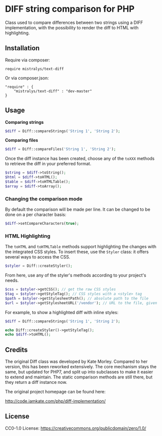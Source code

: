 # DIFF string comparison for PHP

Class used to compare differences between two strings using a DIFF implementation, with the possibility to render the diff to HTML with highlighting.

## Installation

Require via composer:

```
require mistralys/text-diff
```

Or via composer.json:

```
"require" : {
    "mistralys/text-diff" : "dev-master"
}
```

## Usage

**Comparing strings**

```php
$diff = Diff::compareStrings('String 1', 'String 2');
```

**Comparing files**

```php
$diff = Diff::compareFiles('String 1', 'String 2');
```

Once the diff instance has been created, choose any of the `toXXX` methods to retrieve the diff in your preferred format.

```php
$string = $diff->toString();
$html = $diff->toHTML();
$table = $diff->toHTMLTable();
$array = $diff->toArray();
```

### Changing the comparison mode

By default the comparison will be made per line. It can be changed to be done on a per character basis:

```php
$diff->setCompareCharacters(true);
```

### HTML Highlighting

The `toHTML` and `toHTMLTable` methods support highlighting the changes with the integrated CSS styles. To insert these, use the `Styler` class: it offers several ways to access the CSS.

```php
$styler = Diff::createStyler();
```

From here, use any of the styler's methods according to your project's needs.

```php
$css = $styler->getCSS(); // get the raw CSS styles
$tag = $styler->getStyleTag(); // CSS styles with a <style> tag
$path = $styler->getStylesheetPath(); // absolute path to the file
$url = $styler->getStylesheetURL('/vendor'); // URL to the file, given the vendor folder URL
```

For example, to show a highlighted diff with inline styles:

```php
$diff = Diff::compareStrings('String 1', 'String 2');

echo Diff::createStyler()->getStyleTag();
echo $diff->toHTML();
```

## Credits

The original Diff class was developed by Kate Morley. Compared to her version, this has been reworked extensively. The core mechanism stays the same, but updated for PHP7, and split up into subclasses to make it easier to extend and maintain. The static comparison methods are still there, but they return a diff instance now.

The original project homepage can be found here:

http://code.iamkate.com/php/diff-implementation/

## License

CC0-1.0 License: https://creativecommons.org/publicdomain/zero/1.0/